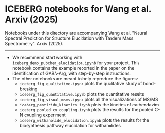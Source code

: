 # ICEBERG notebooks for Wang et al. Arxiv (2025)

Notebooks under this directory are accompanying 
Wang et al. "Neural Spectral Prediction for Structure Elucidation with Tandem Mass Spectrometry". Arxiv (2025).

-------------------------

* We recommend start working with ``iceberg_demo_pubchem_elucidation.ipynb`` for your project. This notebook contains the 
example reported in the paper on the identification of GABA-Arg, with step-by-step instructions.
* The other notebooks are meant to help reproduce the figures:
  * ``iceberg_fig_qualitative.ipynb`` plots the qualitative study of bond-breaking
  * ``iceberg_fig_quantitative.ipynb`` plots the quantitative results
  * ``iceberg_fig_visual_msms.ipynb`` plots all the visualizations of MS/MS
  * ``iceberg_pesticide_kinetics.ipynb`` plots the kinetics of carbendazim 
  * ``iceberg_pooled_cn_coupling.ipynb`` plots the results for the pooled C-N coupling experiment
  * ``iceberg_withanolide_elucidation.ipynb`` plots the results for the biosynthesis pathway elucidation for withanolides

